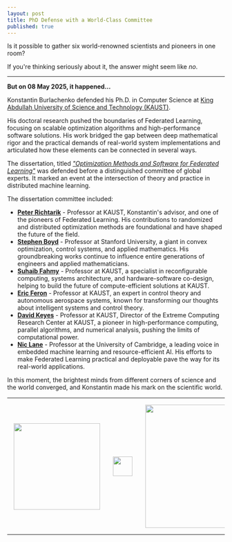 ```yaml
---
layout: post
title: PhD Defense with a World-Class Committee
published: true
---
```


Is it possible to gather six world-renowned scientists and pioneers in one room?

If you're thinking seriously about it, the answer might seem like *no*. 

---

**But on 08 May 2025, it happened...**

Konstantin Burlachenko defended his Ph.D. in Computer Science at [King Abdullah University of Science and Technology (KAUST)](https://www.kaust.edu.sa/).

His doctoral research pushed the boundaries of Federated Learning, focusing on scalable optimization algorithms and high-performance software solutions. His work bridged the gap between deep mathematical rigor and the practical demands of real-world system implementations and articulated how these elements can be connected in several ways.

The dissertation, titled [*"Optimization Methods and Software for Federated Learning"*](https://cemse.kaust.edu.sa/events/by-type/phd-dissertation-defense/2025/05/08/optimization-methods-and-software-federated) was defended before a distinguished committee of global experts. It marked an event at the intersection of theory and practice in distributed machine learning.

The dissertation committee included:

- **[Peter Richtarik](https://richtarik.org/)** - Professor at KAUST, Konstantin's advisor, and one of the pioneers of Federated Learning. His contributions to randomized and distributed optimization methods are foundational and have shaped the future of the field.
- **[Stephen Boyd](https://stanford.edu/~boyd/)** - Professor at Stanford University, a giant in convex optimization, control systems, and applied mathematics. His groundbreaking works continue to influence entire generations of engineers and applied mathematicians.
- **[Suhaib Fahmy](https://accl.kaust.edu.sa/)** - Professor at KAUST, a specialist in reconfigurable computing, systems architecture, and hardware-software co-design, helping to build the future of compute-efficient solutions at KAUST.
- **[Eric Feron](https://ats.kaust.edu.sa/)** - Professor at KAUST, an expert in control theory and autonomous aerospace systems, known for transforming our thoughts about intelligent systems and control theory.
- **[David Keyes](https://www.kaust.edu.sa/en/about/administration/office-of-the-president/senior-associate-president)** - Professor at KAUST, Director of the Extreme Computing Research Center at KAUST, a pioneer in high-performance computing, parallel algorithms, and numerical analysis, pushing the limits of computational power.
- **[Nic Lane](https://www.cst.cam.ac.uk/people/ndl32)** - Professor at the University of Cambridge, a leading voice in embedded machine learning and resource-efficient AI. His efforts to make Federated Learning practical and deployable pave the way for its real-world applications.

In this moment, the brightest minds from different corners of science and the world converged, and Konstantin made his mark on the scientific world.

<table style="text-align:center;">
<tr>
<td style="padding:15px;text-align:center;vertical-align:middle;"> <img height="200px" src="https://burlachenkok.github.io/materials/KAUST-logo.svg"/> </td> 
<td style="padding:15px;text-align:center;vertical-align:middle;"> <img height="45px" src="https://burlachenkok.github.io/materials/stanford-wordmark.svg"/> </td>
<td style="padding:15px;text-align:center;vertical-align:middle;"> <img height="285px" src="https://burlachenkok.github.io/materials/cambridge-logo.svg"/> </td>
</tr>
</table>
